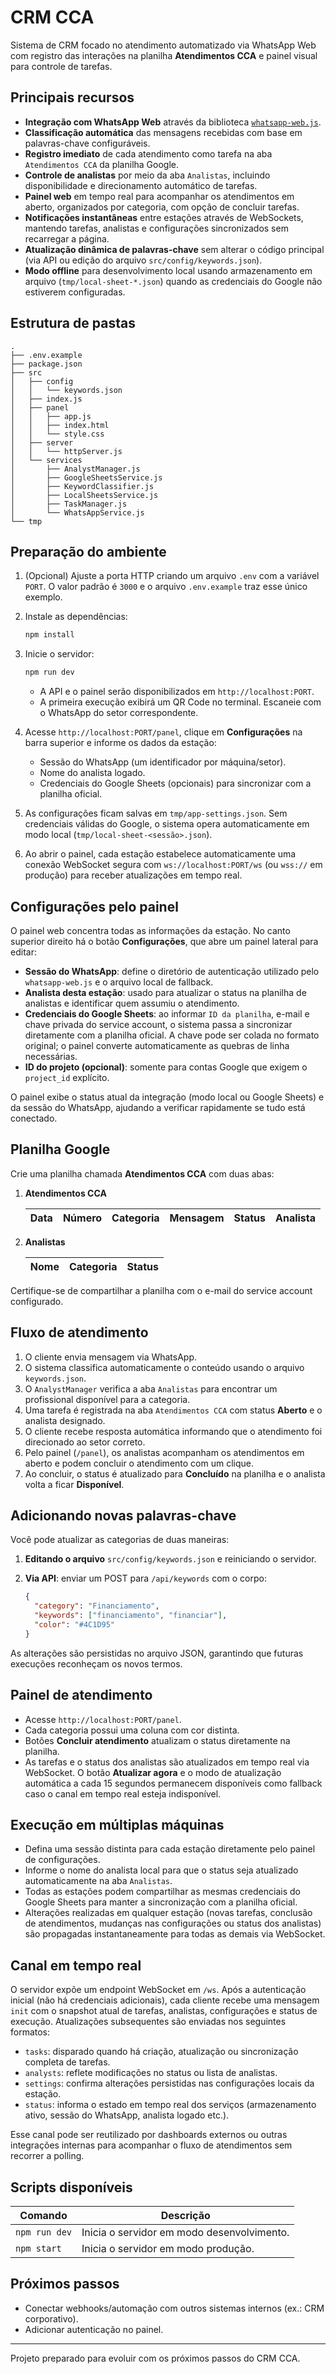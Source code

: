 # CRM CCA

Sistema de CRM focado no atendimento automatizado via WhatsApp Web com registro das interações na planilha **Atendimentos CCA** e painel visual para controle de tarefas.

## Principais recursos

- **Integração com WhatsApp Web** através da biblioteca [`whatsapp-web.js`](https://github.com/pedroslopez/whatsapp-web.js).
- **Classificação automática** das mensagens recebidas com base em palavras-chave configuráveis.
- **Registro imediato** de cada atendimento como tarefa na aba `Atendimentos CCA` da planilha Google.
- **Controle de analistas** por meio da aba `Analistas`, incluindo disponibilidade e direcionamento automático de tarefas.
- **Painel web** em tempo real para acompanhar os atendimentos em aberto, organizados por categoria, com opção de concluir tarefas.
- **Notificações instantâneas** entre estações através de WebSockets, mantendo tarefas, analistas e configurações sincronizados sem recarregar a página.
- **Atualização dinâmica de palavras-chave** sem alterar o código principal (via API ou edição do arquivo `src/config/keywords.json`).
- **Modo offline** para desenvolvimento local usando armazenamento em arquivo (`tmp/local-sheet-*.json`) quando as credenciais do Google não estiverem configuradas.

## Estrutura de pastas

```
.
├── .env.example
├── package.json
├── src
│   ├── config
│   │   └── keywords.json
│   ├── index.js
│   ├── panel
│   │   ├── app.js
│   │   ├── index.html
│   │   └── style.css
│   ├── server
│   │   └── httpServer.js
│   └── services
│       ├── AnalystManager.js
│       ├── GoogleSheetsService.js
│       ├── KeywordClassifier.js
│       ├── LocalSheetsService.js
│       ├── TaskManager.js
│       └── WhatsAppService.js
└── tmp
```

## Preparação do ambiente

1. (Opcional) Ajuste a porta HTTP criando um arquivo `.env` com a variável `PORT`. O valor padrão é `3000` e o arquivo `.env.example` traz esse único exemplo.
2. Instale as dependências:

   ```bash
   npm install
   ```

3. Inicie o servidor:

   ```bash
   npm run dev
   ```

   - A API e o painel serão disponibilizados em `http://localhost:PORT`.
   - A primeira execução exibirá um QR Code no terminal. Escaneie com o WhatsApp do setor correspondente.

4. Acesse `http://localhost:PORT/panel`, clique em **Configurações** na barra superior e informe os dados da estação:

   - Sessão do WhatsApp (um identificador por máquina/setor).
   - Nome do analista logado.
   - Credenciais do Google Sheets (opcionais) para sincronizar com a planilha oficial.

5. As configurações ficam salvas em `tmp/app-settings.json`. Sem credenciais válidas do Google, o sistema opera automaticamente em modo local (`tmp/local-sheet-<sessão>.json`).

6. Ao abrir o painel, cada estação estabelece automaticamente uma conexão WebSocket segura com `ws://localhost:PORT/ws` (ou `wss://` em produção) para receber atualizações em tempo real.

## Configurações pelo painel

O painel web concentra todas as informações da estação. No canto superior direito há o botão **Configurações**, que abre um painel lateral para editar:

- **Sessão do WhatsApp**: define o diretório de autenticação utilizado pelo `whatsapp-web.js` e o arquivo local de fallback.
- **Analista desta estação**: usado para atualizar o status na planilha de analistas e identificar quem assumiu o atendimento.
- **Credenciais do Google Sheets**: ao informar `ID da planilha`, e-mail e chave privada do service account, o sistema passa a sincronizar diretamente com a planilha oficial. A chave pode ser colada no formato original; o painel converte automaticamente as quebras de linha necessárias.
- **ID do projeto (opcional)**: somente para contas Google que exigem o `project_id` explícito.

O painel exibe o status atual da integração (modo local ou Google Sheets) e da sessão do WhatsApp, ajudando a verificar rapidamente se tudo está conectado.

## Planilha Google

Crie uma planilha chamada **Atendimentos CCA** com duas abas:

1. **Atendimentos CCA**

   | Data | Número | Categoria | Mensagem | Status | Analista |
   | --- | --- | --- | --- | --- | --- |

2. **Analistas**

   | Nome | Categoria | Status |
   | --- | --- | --- |

Certifique-se de compartilhar a planilha com o e-mail do service account configurado.

## Fluxo de atendimento

1. O cliente envia mensagem via WhatsApp.
2. O sistema classifica automaticamente o conteúdo usando o arquivo `keywords.json`.
3. O `AnalystManager` verifica a aba `Analistas` para encontrar um profissional disponível para a categoria.
4. Uma tarefa é registrada na aba `Atendimentos CCA` com status **Aberto** e o analista designado.
5. O cliente recebe resposta automática informando que o atendimento foi direcionado ao setor correto.
6. Pelo painel (`/panel`), os analistas acompanham os atendimentos em aberto e podem concluir o atendimento com um clique.
7. Ao concluir, o status é atualizado para **Concluído** na planilha e o analista volta a ficar **Disponível**.

## Adicionando novas palavras-chave

Você pode atualizar as categorias de duas maneiras:

1. **Editando o arquivo** `src/config/keywords.json` e reiniciando o servidor.
2. **Via API**: enviar um POST para `/api/keywords` com o corpo:

   ```json
   {
     "category": "Financiamento",
     "keywords": ["financiamento", "financiar"],
     "color": "#4C1D95"
   }
   ```

As alterações são persistidas no arquivo JSON, garantindo que futuras execuções reconheçam os novos termos.

## Painel de atendimento

- Acesse `http://localhost:PORT/panel`.
- Cada categoria possui uma coluna com cor distinta.
- Botões **Concluir atendimento** atualizam o status diretamente na planilha.
- As tarefas e o status dos analistas são atualizados em tempo real via WebSocket. O botão **Atualizar agora** e o modo de atualização automática a cada 15 segundos permanecem disponíveis como fallback caso o canal em tempo real esteja indisponível.

## Execução em múltiplas máquinas

- Defina uma sessão distinta para cada estação diretamente pelo painel de configurações.
- Informe o nome do analista local para que o status seja atualizado automaticamente na aba `Analistas`.
- Todas as estações podem compartilhar as mesmas credenciais do Google Sheets para manter a sincronização com a planilha oficial.
- Alterações realizadas em qualquer estação (novas tarefas, conclusão de atendimentos, mudanças nas configurações ou status dos analistas) são propagadas instantaneamente para todas as demais via WebSocket.

## Canal em tempo real

O servidor expõe um endpoint WebSocket em `/ws`. Após a autenticação inicial (não há credenciais adicionais), cada cliente recebe uma mensagem `init` com o snapshot atual de tarefas, analistas, configurações e status de execução. Atualizações subsequentes são enviadas nos seguintes formatos:

- `tasks`: disparado quando há criação, atualização ou sincronização completa de tarefas.
- `analysts`: reflete modificações no status ou lista de analistas.
- `settings`: confirma alterações persistidas nas configurações locais da estação.
- `status`: informa o estado em tempo real dos serviços (armazenamento ativo, sessão do WhatsApp, analista logado etc.).

Esse canal pode ser reutilizado por dashboards externos ou outras integrações internas para acompanhar o fluxo de atendimentos sem recorrer a polling.

## Scripts disponíveis

| Comando | Descrição |
| --- | --- |
| `npm run dev` | Inicia o servidor em modo desenvolvimento. |
| `npm start` | Inicia o servidor em modo produção. |

## Próximos passos

- Conectar webhooks/automação com outros sistemas internos (ex.: CRM corporativo).
- Adicionar autenticação no painel.

---

Projeto preparado para evoluir com os próximos passos do CRM CCA.
